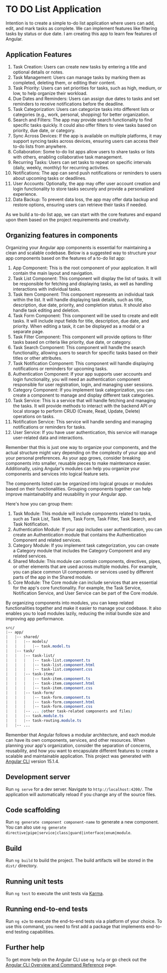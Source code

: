 # TO DO List Application

Intention is to create a simple to-do list application where users can add, edit, and mark tasks as complete. We can implement features like filtering tasks by status or due date. I am creating this app to learn few features of Angular.

## Application Features
1. Task Creation: Users can create new tasks by entering a title and optional details or notes. 
2. Task Management: Users can manage tasks by marking them as completed, deleting them, or editing their content. 
3. Task Priority: Users can set priorities for tasks, such as high, medium, or low, to help organize their workload. 
4. Due Dates and Reminders: Users can assign due dates to tasks and set reminders to receive notifications before the deadline. 
5. Task Categorization: Users can categorize tasks into different lists or categories (e.g., work, personal, shopping) for better organization. 
6. Search and Filters: The app may provide search functionality to find specific tasks quickly. It could also offer filters to view tasks based on priority, due date, or category. 
7. Sync Across Devices: If the app is available on multiple platforms, it may support syncing tasks across devices, ensuring users can access their to-do lists from anywhere. 
8. Collaboration: Some to-do list apps allow users to share tasks or lists with others, enabling collaborative task management. 
9. Recurring Tasks: Users can set tasks to repeat on specific intervals (daily, weekly, monthly) for recurring activities. 
10. Notifications: The app can send push notifications or reminders to users about upcoming tasks or deadlines. 
11. User Accounts: Optionally, the app may offer user account creation and login functionality to store tasks securely and provide a personalized experience. 
12. Data Backup: To prevent data loss, the app may offer data backup and restore options, ensuring users can retrieve their tasks if needed.

As we build a to-do list app, we can start with the core features and expand upon them based on the project requirements and creativity.

## Organizing features in components

Organizing your Angular app components is essential for maintaining a clean and scalable codebase. Below is a suggested way to structure your app components based on the features of a to-do list app:

1. App Component: This is the root component of your application. It will contain the main layout and navigation. 
2. Task List Component: This component will display the list of tasks. It will be responsible for fetching and displaying tasks, as well as handling interactions with individual tasks.
3. Task Item Component: This component represents an individual task within the list. It will handle displaying task details, such as title, description, due date, priority, and completion status. It should also handle task editing and deletion. 
4. Task Form Component: This component will be used to create and edit tasks. It will include input fields for title, description, due date, and priority. When editing a task, it can be displayed as a modal or a separate page.
5. Task Filter Component: This component will provide options to filter tasks based on criteria like priority, due date, or category. 
6. Task Search Component: This component will handle the search functionality, allowing users to search for specific tasks based on their titles or other attributes. 
7. Task Notification Component: This component will handle displaying notifications or reminders for upcoming tasks. 
8. Authentication Component: If your app supports user accounts and login functionality, you will need an authentication component responsible for user registration, login, and managing user sessions. 
9. Category Component: If you implement task categorization, you can create a component to manage and display different task categories. 
10. Task Service: This is a service that will handle fetching and managing the tasks. It will provide methods to interact with the backend API or local storage to perform CRUD (Create, Read, Update, Delete) operations on tasks. 
11. Notification Service: This service will handle sending and managing notifications or reminders for tasks. 
12. User Service: If you have user authentication, this service will manage user-related data and interactions.

Remember that this is just one way to organize your components, and the actual structure might vary depending on the complexity of your app and your personal preferences. As your app grows, consider breaking components into smaller, reusable pieces to make maintenance easier. Additionally, using Angular's modules can help you organize your components and services into logical feature sets.

The components listed can be organized into logical groups or modules based on their functionalities. Grouping components together can help improve maintainability and reusability in your Angular app.

Here's how you can group them:

1. Task Module: This module will include components related to tasks, such as Task List, Task Item, Task Form, Task Filter, Task Search, and Task Notification. 
2. Authentication Module: If your app includes user authentication, you can create an Authentication module that contains the Authentication Component and related services. 
3. Category Module: If you implement task categorization, you can create a Category module that includes the Category Component and any related services. 
4. Shared Module: This module can contain components, directives, pipes, or other elements that are used across multiple modules. For example, you can place common UI components or services used by different parts of the app in the Shared module. 
5. Core Module: The Core module can include services that are essential for the app's core functionality. For example, the Task Service, Notification Service, and User Service can be part of the Core module.

By organizing components into modules, you can keep related functionalities together and make it easier to manage your codebase. It also enables you to load modules lazily, reducing the initial bundle size and improving app performance.

```css
src/
|-- app/
|   |-- shared/
|   |   |-- models/
|   |   |   |-- task.model.ts
|   |-- task/
|   |   |-- task-list/
|   |   |   |-- task-list.component.ts
|   |   |   |-- task-list.component.html
|   |   |   |-- task-list.component.css
|   |   |-- task-item/
|   |   |   |-- task-item.component.ts
|   |   |   |-- task-item.component.html
|   |   |   |-- task-item.component.css
|   |   |-- task-form/
|   |   |   |-- task-form.component.ts
|   |   |   |-- task-form.component.html
|   |   |   |-- task-form.component.css
|   |   |-- ... (other task-related components and files)
|   |   |-- task.module.ts
|   |   |-- task-routing.module.ts
|   |-- ...

```

Remember that Angular follows a modular architecture, and each module can have its own components, services, and other resources. When planning your app's organization, consider the separation of concerns, reusability, and how you want to encapsulate different features to create a scalable and maintainable application.
This project was generated with [Angular CLI](https://github.com/angular/angular-cli) version 15.1.4.

## Development server

Run `ng serve` for a dev server. Navigate to `http://localhost:4200/`. The application will automatically reload if you change any of the source files.

## Code scaffolding

Run `ng generate component component-name` to generate a new component. You can also use `ng generate directive|pipe|service|class|guard|interface|enum|module`.

## Build

Run `ng build` to build the project. The build artifacts will be stored in the `dist/` directory.

## Running unit tests

Run `ng test` to execute the unit tests via [Karma](https://karma-runner.github.io).

## Running end-to-end tests

Run `ng e2e` to execute the end-to-end tests via a platform of your choice. To use this command, you need to first add a package that implements end-to-end testing capabilities.

## Further help

To get more help on the Angular CLI use `ng help` or go check out the [Angular CLI Overview and Command Reference](https://angular.io/cli) page.
